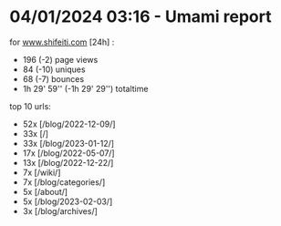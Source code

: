 # 04/01/2024 03:16 - Umami report
for www.shifeiti.com [24h] :

 - 196 (-2) page views
 - 84 (-10) uniques
 - 68 (-7) bounces
 - 1h 29' 59'' (-1h 29' 29'') totaltime


top 10 urls:
 - 52x [/blog/2022-12-09/]
 - 33x [/]
 - 33x [/blog/2023-01-12/]
 - 17x [/blog/2022-05-07/]
 - 13x [/blog/2022-12-22/]
 - 7x [/wiki/]
 - 7x [/blog/categories/]
 - 5x [/about/]
 - 5x [/blog/2023-02-03/]
 - 3x [/blog/archives/]


